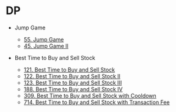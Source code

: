 # DP

- Jump Game
  - [55. Jump Game](https://leetcode.com/problems/jump-game)
  - [45. Jump Game II](https://leetcode.com/problems/jump-game-ii)

- Best Time to Buy and Sell Stock
  - [121. Best Time to Buy and Sell Stock](https://leetcode.com/problems/best-time-to-buy-and-sell-stock)
  - [122. Best Time to Buy and Sell Stock II](https://leetcode.com/problems/best-time-to-buy-and-sell-stock-ii)
  - [123. Best Time to Buy and Sell Stock III
](https://leetcode.com/problems/best-time-to-buy-and-sell-stock-iii)
  - [188. Best Time to Buy and Sell Stock IV](https://leetcode.com/problems/best-time-to-buy-and-sell-stock-iv)
  - [309. Best Time to Buy and Sell Stock with Cooldown](https://leetcode.com/problems/best-time-to-buy-and-sell-stock-with-cooldown)
  - [714. Best Time to Buy and Sell Stock with Transaction Fee](https://leetcode.com/problems/best-time-to-buy-and-sell-stock-with-transaction-fee)
  